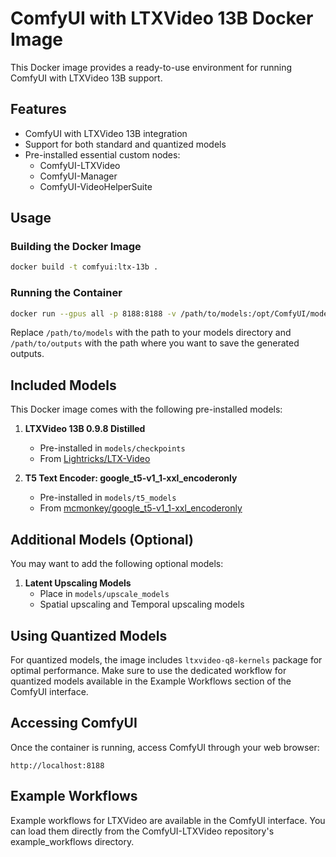 # ComfyUI with LTXVideo 13B Docker Image

This Docker image provides a ready-to-use environment for running ComfyUI with LTXVideo 13B support.

## Features

- ComfyUI with LTXVideo 13B integration
- Support for both standard and quantized models
- Pre-installed essential custom nodes:
  - ComfyUI-LTXVideo
  - ComfyUI-Manager
  - ComfyUI-VideoHelperSuite

## Usage

### Building the Docker Image

```bash
docker build -t comfyui:ltx-13b .
```

### Running the Container

```bash
docker run --gpus all -p 8188:8188 -v /path/to/models:/opt/ComfyUI/models -v /path/to/outputs:/opt/ComfyUI/output comfyui:ltx-13b
```

Replace `/path/to/models` with the path to your models directory and `/path/to/outputs` with the path where you want to save the generated outputs.

## Included Models

This Docker image comes with the following pre-installed models:

1. **LTXVideo 13B 0.9.8 Distilled**
   - Pre-installed in `models/checkpoints`
   - From [Lightricks/LTX-Video](https://huggingface.co/Lightricks/LTX-Video)

2. **T5 Text Encoder: google_t5-v1_1-xxl_encoderonly**
   - Pre-installed in `models/t5_models`
   - From [mcmonkey/google_t5-v1_1-xxl_encoderonly](https://huggingface.co/mcmonkey/google_t5-v1_1-xxl_encoderonly)

## Additional Models (Optional)

You may want to add the following optional models:

1. **Latent Upscaling Models**
   - Place in `models/upscale_models`
   - Spatial upscaling and Temporal upscaling models

## Using Quantized Models

For quantized models, the image includes `ltxvideo-q8-kernels` package for optimal performance. Make sure to use the dedicated workflow for quantized models available in the Example Workflows section of the ComfyUI interface.

## Accessing ComfyUI

Once the container is running, access ComfyUI through your web browser:

```
http://localhost:8188
```

## Example Workflows

Example workflows for LTXVideo are available in the ComfyUI interface. You can load them directly from the ComfyUI-LTXVideo repository's example_workflows directory.
